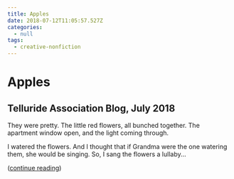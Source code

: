 ```yaml
---
title: Apples
date: 2018-07-12T11:05:57.527Z
categories:
  - null
tags:
  - creative-nonfiction
---
```

# Apples

## Telluride Association Blog, July 2018

They were pretty. The little red flowers, all bunched together. The apartment window open, and the light coming through.

​I watered the flowers. And I thought that if Grandma were the one watering them, she would be singing. So, I sang the flowers a lullaby...

([continue reading](https://www.tellurideassociation.org/blog/apples/))
